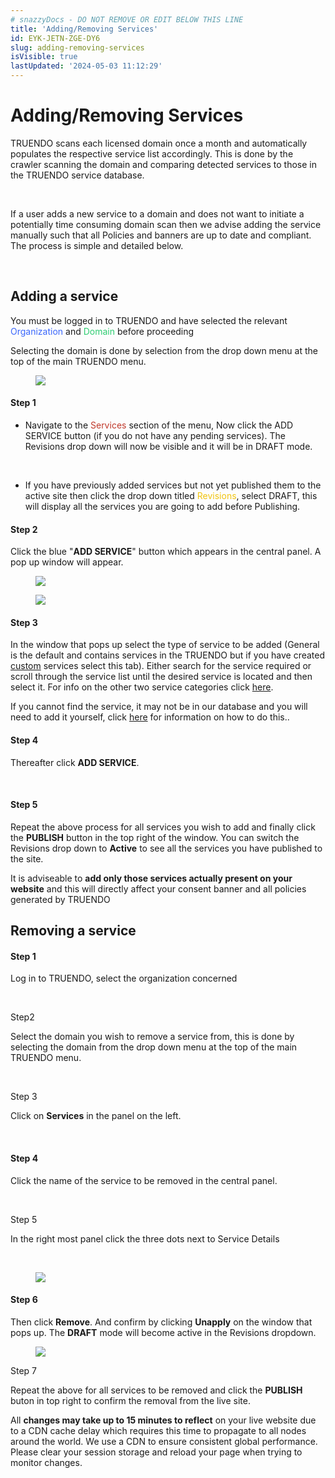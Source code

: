 ```yaml
---
# snazzyDocs - DO NOT REMOVE OR EDIT BELOW THIS LINE
title: 'Adding/Removing Services'
id: EYK-JETN-ZGE-DY6
slug: adding-removing-services
isVisible: true
lastUpdated: '2024-05-03 11:12:29'
---
```

# Adding/Removing Services

TRUENDO scans each licensed domain once a month and automatically populates the respective service list accordingly. This is done by the crawler scanning the domain and comparing detected services to those in the TRUENDO service database.

<br />

If a user adds a new service to a domain and does not want to initiate a potentially time consuming domain scan then we advise adding the service manually such that all Policies and banners are up to date and compliant. The process is simple and detailed below.

<br />

## Adding a service

You must be logged in to TRUENDO and have selected the relevant <span style="color:rgba(59,103,251,1);">Organization</span> and <span style="color:rgba(46,204,113,1);">Domain</span> before proceeding

Selecting the domain is done by selection from the drop down menu at the top of the main TRUENDO menu.

<figure><img src="https://app.snazzydocs.com/storage/users/hEfI2V55cVTdM5ty/docs/G2IomO8914MUXZZJ/images/9PEu7jnhnkRG1WgeDtuw.bmp"></figure>

#### Step 1

-   Navigate to the <span style="color:rgba(192,57,43,1);">Services</span> section of the menu, Now click the ADD SERVICE button (if you do not have any pending services). The Revisions drop down will now be visible and it will be in DRAFT mode.
    
    <br />
    
-   If you have previously added services but not yet published them to the active site then click the drop down titled <span style="color:rgba(241,196,15,1);">Revisions</span>, select DRAFT, this will display all the services you are going to add before Publishing.

#### Step 2

Click the blue "**ADD SERVICE**" button which appears in the central panel. A pop up window will appear.

<figure><img src="https://app.snazzydocs.com/storage/users/hEfI2V55cVTdM5ty/docs/G2IomO8914MUXZZJ/images/jCaZI1k2YUw4JlR4jRTg.bmp"></figure>

<figure><img src="https://app.snazzydocs.com/storage/users/hEfI2V55cVTdM5ty/docs/G2IomO8914MUXZZJ/images/DnVyIi84AMEOEF9v5Gvv.bmp"></figure>

#### Step 3

In the window that pops up select the type of service to be added (General is the default and contains services in the TRUENDO but if you have created [custom](http:#?target=0ZU-WJWI-LQM-OKD) services select this tab). Either search for the service required or scroll through the service list until the desired service is located and then select it. For info on the other two service categories click [here](http:#?target=ZGB-VI4B-V77-0MN).

<div class="sd-callout" data-callout-type="warning">If you cannot find the service, it may not be in our database and you will need to add it yourself, click <a href="http:#?target=0ZU-WJWI-LQM-OKD" target="_self">here</a> for information on how to do this..</div>

#### Step 4

Thereafter click **ADD SERVICE**.

<br />

#### Step 5

Repeat the above process for all services you wish to add and finally click the **PUBLISH** button in the top right of the window. You can switch the Revisions drop down to **Active** to see all the services you have published to the site.

<div class="sd-callout" data-callout-type="alert">It is adviseable to <strong>add only those services actually present on your website</strong> and this will directly affect your consent banner and all policies generated by TRUENDO</div>

## Removing a service

#### Step 1

Log in to TRUENDO, select the organization concerned

<br />

Step2

Select the domain you wish to remove a service from, this is done by selecting the domain from the drop down menu at the top of the main TRUENDO menu.

<br />

Step 3

Click on **Services** in the panel on the left.

<br />

#### Step 4

Click the name of the service to be removed in the central panel.

<br />

Step 5

In the right most panel click the three dots next to Service Details

<br />

<figure><img src="https://app.snazzydocs.com/storage/users/hEfI2V55cVTdM5ty/docs/G2IomO8914MUXZZJ/images/q0rDQWJ5AjqLUE9BLFtl.png"></figure>

#### Step 6

Then click **Remove**. And confirm by clicking **Unapply** on the window that pops up. The **DRAFT** mode will become active in the Revisions dropdown.

<figure><img src="https://app.snazzydocs.com/storage/users/hEfI2V55cVTdM5ty/docs/G2IomO8914MUXZZJ/images/YqLED9HbSGE0n0Za1PuR.bmp"></figure>

Step 7

Repeat the above for all services to be removed and click the **PUBLISH** buton in top right to confirm the removal from the live site.

<div class="sd-callout" data-callout-type="alert">All <strong>changes may take up to 15 minutes to reflect</strong> on your live website due to a CDN cache delay which requires this time to propagate to all nodes around the world. We use a CDN to ensure consistent global performance. Please clear your session storage and reload your page when trying to monitor changes.</div>

<br />

<br />